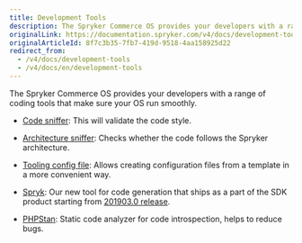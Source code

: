 ```yaml
---
title: Development Tools
description: The Spryker Commerce OS provides your developers with a range of coding tools that make sure your OS run smoothly
originalLink: https://documentation.spryker.com/v4/docs/development-tools
originalArticleId: 8f7c3b35-7fb7-419d-9518-4aa158925d22
redirect_from:
  - /v4/docs/development-tools
  - /v4/docs/en/development-tools
---
```


The Spryker Commerce OS provides your developers with a range of coding tools that make sure your OS run smoothly.

- [Code sniffer](/docs/scos/dev/features/202001.0/sdk/development-tools/code-sniffer.html): This will validate the code style.

- [Architecture sniffer](/docs/scos/dev/features/202001.0/sdk/development-tools/architecture-sniffer.html): Checks whether the code follows the Spryker architecture.

- [Tooling config file](/docs/scos/dev/features/202001.0/sdk/development-tools/tooling-config-file.html): Allows creating configuration files from a template in a more convenient way.

- [Spryk](/docs/scos/dev/features/202001.0/sdk/spryk-code-generator.html): Our new tool for code generation that ships as a part of the SDK product starting from [201903.0 release](/docs/scos/user/about-spryker/202001.0/releases/release-notes/release-notes-201903.0/release-notes-201903.0.html).

- [PHPStan](/docs/scos/dev/features/202001.0/sdk/development-tools/phpstan.html): Static code analyzer for code introspection, helps to reduce bugs.
